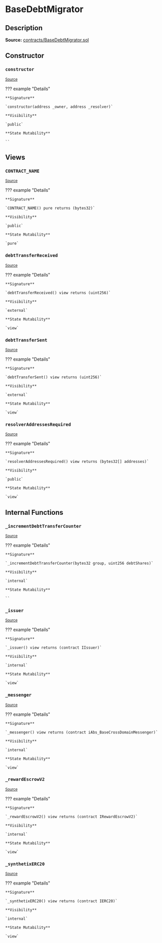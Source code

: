 # BaseDebtMigrator

## Description

**Source:** [contracts/BaseDebtMigrator.sol](https://github.com/Synthetixio/synthetix/tree/v2.99.0-alpha/contracts/BaseDebtMigrator.sol)

## Constructor

### `constructor`

<sub>[Source](https://github.com/Synthetixio/synthetix/tree/v2.99.0-alpha/contracts/BaseDebtMigrator.sol#L45)</sub>

??? example "Details"

    **Signature**

    `constructor(address _owner, address _resolver)`

    **Visibility**

    `public`

    **State Mutability**

    ``

## Views

### `CONTRACT_NAME`

<sub>[Source](https://github.com/Synthetixio/synthetix/tree/v2.99.0-alpha/contracts/BaseDebtMigrator.sol#L27)</sub>

??? example "Details"

    **Signature**

    `CONTRACT_NAME() pure returns (bytes32)`

    **Visibility**

    `public`

    **State Mutability**

    `pure`

### `debtTransferReceived`

<sub>[Source](https://github.com/Synthetixio/synthetix/tree/v2.99.0-alpha/contracts/BaseDebtMigrator.sol#L83)</sub>

??? example "Details"

    **Signature**

    `debtTransferReceived() view returns (uint256)`

    **Visibility**

    `external`

    **State Mutability**

    `view`

### `debtTransferSent`

<sub>[Source](https://github.com/Synthetixio/synthetix/tree/v2.99.0-alpha/contracts/BaseDebtMigrator.sol#L77)</sub>

??? example "Details"

    **Signature**

    `debtTransferSent() view returns (uint256)`

    **Visibility**

    `external`

    **State Mutability**

    `view`

### `resolverAddressesRequired`

<sub>[Source](https://github.com/Synthetixio/synthetix/tree/v2.99.0-alpha/contracts/BaseDebtMigrator.sol#L65)</sub>

??? example "Details"

    **Signature**

    `resolverAddressesRequired() view returns (bytes32[] addresses)`

    **Visibility**

    `public`

    **State Mutability**

    `view`

## Internal Functions

### `_incrementDebtTransferCounter`

<sub>[Source](https://github.com/Synthetixio/synthetix/tree/v2.99.0-alpha/contracts/BaseDebtMigrator.sol#L89)</sub>

??? example "Details"

    **Signature**

    `_incrementDebtTransferCounter(bytes32 group, uint256 debtShares)`

    **Visibility**

    `internal`

    **State Mutability**

    ``

### `_issuer`

<sub>[Source](https://github.com/Synthetixio/synthetix/tree/v2.99.0-alpha/contracts/BaseDebtMigrator.sol#L49)</sub>

??? example "Details"

    **Signature**

    `_issuer() view returns (contract IIssuer)`

    **Visibility**

    `internal`

    **State Mutability**

    `view`

### `_messenger`

<sub>[Source](https://github.com/Synthetixio/synthetix/tree/v2.99.0-alpha/contracts/BaseDebtMigrator.sol#L53)</sub>

??? example "Details"

    **Signature**

    `_messenger() view returns (contract iAbs_BaseCrossDomainMessenger)`

    **Visibility**

    `internal`

    **State Mutability**

    `view`

### `_rewardEscrowV2`

<sub>[Source](https://github.com/Synthetixio/synthetix/tree/v2.99.0-alpha/contracts/BaseDebtMigrator.sol#L57)</sub>

??? example "Details"

    **Signature**

    `_rewardEscrowV2() view returns (contract IRewardEscrowV2)`

    **Visibility**

    `internal`

    **State Mutability**

    `view`

### `_synthetixERC20`

<sub>[Source](https://github.com/Synthetixio/synthetix/tree/v2.99.0-alpha/contracts/BaseDebtMigrator.sol#L61)</sub>

??? example "Details"

    **Signature**

    `_synthetixERC20() view returns (contract IERC20)`

    **Visibility**

    `internal`

    **State Mutability**

    `view`
